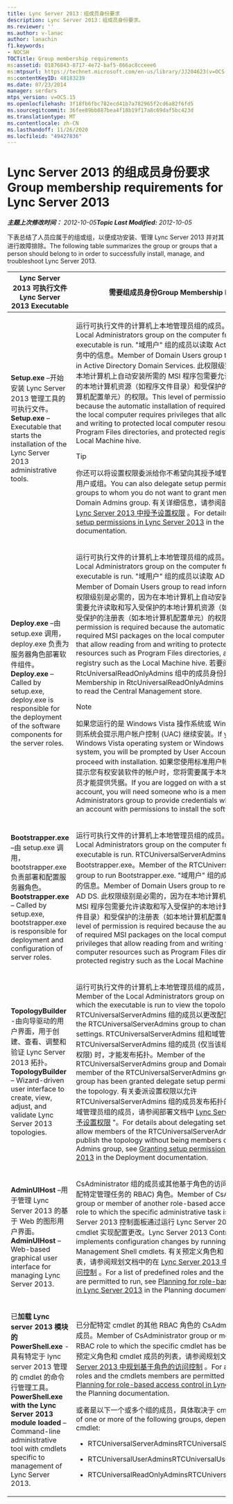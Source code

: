 ```yaml
---
title: Lync Server 2013：组成员身份要求
description: Lync Server 2013：组成员身份要求。
ms.reviewer: ''
ms.author: v-lanac
author: lanachin
f1.keywords:
- NOCSH
TOCTitle: Group membership requirements
ms:assetid: 01876843-8717-4e72-baf5-866ac8cceee6
ms:mtpsurl: https://technet.microsoft.com/en-us/library/JJ204623(v=OCS.15)
ms:contentKeyID: 48183239
ms.date: 07/23/2014
manager: serdars
mtps_version: v=OCS.15
ms.openlocfilehash: 3f18fb6fbc782ecd41b7a782965f2cd6a82f6fd5
ms.sourcegitcommit: 36fee89bb887bea4f18b19f17a8c69daf5bc423d
ms.translationtype: MT
ms.contentlocale: zh-CN
ms.lasthandoff: 11/26/2020
ms.locfileid: "49427836"
---
```

# <a name="group-membership-requirements-for-lync-server-2013"></a><span data-ttu-id="a93bd-103">Lync Server 2013 的组成员身份要求</span><span class="sxs-lookup"><span data-stu-id="a93bd-103">Group membership requirements for Lync Server 2013</span></span>

<div data-xmlns="http://www.w3.org/1999/xhtml">

<div class="topic" data-xmlns="http://www.w3.org/1999/xhtml" data-msxsl="urn:schemas-microsoft-com:xslt" data-cs="https://msdn.microsoft.com/">

<div data-asp="https://msdn2.microsoft.com/asp">



</div>

<div id="mainSection">

<div id="mainBody"><span data-ttu-id="a93bd-104">

<span> </span></span><span class="sxs-lookup"><span data-stu-id="a93bd-104">

<span> </span></span></span>

<span data-ttu-id="a93bd-105">_**主题上次修改时间：** 2012-10-05_</span><span class="sxs-lookup"><span data-stu-id="a93bd-105">_**Topic Last Modified:** 2012-10-05_</span></span>

<span data-ttu-id="a93bd-106">下表总结了人员应属于的组或组，以便成功安装、管理 Lync Server 2013 并对其进行故障排除。</span><span class="sxs-lookup"><span data-stu-id="a93bd-106">The following table summarizes the group or groups that a person should belong to in order to successfully install, manage, and troubleshoot Lync Server 2013.</span></span>


<table>
<colgroup>
<col style="width: 50%" />
<col style="width: 50%" />
</colgroup>
<thead>
<tr class="header">
<th><span data-ttu-id="a93bd-107">Lync Server 2013 可执行文件</span><span class="sxs-lookup"><span data-stu-id="a93bd-107">Lync Server 2013 Executable</span></span></th>
<th><span data-ttu-id="a93bd-108">需要组成员身份</span><span class="sxs-lookup"><span data-stu-id="a93bd-108">Group Membership Required</span></span></th>
</tr>
</thead>
<tbody>
<tr class="odd">
<td><p><span data-ttu-id="a93bd-109"><strong>Setup.exe</strong> –开始安装 Lync Server 2013 管理工具的可执行文件。</span><span class="sxs-lookup"><span data-stu-id="a93bd-109"><strong>Setup.exe</strong> – Executable that starts the installation of the Lync Server 2013 administrative tools.</span></span></p></td>
<td><p><span data-ttu-id="a93bd-110">运行可执行文件的计算机上本地管理员组的成员。</span><span class="sxs-lookup"><span data-stu-id="a93bd-110">Member of the Local Administrators group on the computer from which the executable is run.</span></span> <span data-ttu-id="a93bd-111">"域用户" 组的成员以读取 Active Directory 域服务中的信息。</span><span class="sxs-lookup"><span data-stu-id="a93bd-111">Member of Domain Users group to read information in Active Directory Domain Services.</span></span> <span data-ttu-id="a93bd-112">此权限级别是必需的，因为在本地计算机上自动安装所需的 MSI 程序包需要允许读取和写入受保护的本地计算机资源（如程序文件目录）和受保护的注册表（如本地计算机配置单元）的权限。</span><span class="sxs-lookup"><span data-stu-id="a93bd-112">This level of permission is required because the automatic installation of required MSI packages on the local computer requires privileges that allow reading from and writing to protected local computer resources such as Program Files directories, and protected registry such as the Local Machine hive.</span></span></p>
<div>

> [!TIP]  
> <span data-ttu-id="a93bd-113">你还可以将设置权限委派给你不希望向其授予域管理员组成员身份的用户或组。</span><span class="sxs-lookup"><span data-stu-id="a93bd-113">You can also delegate setup permissions to users or groups to whom you do not want to grant membership in the Domain Admins group.</span></span> <span data-ttu-id="a93bd-114">有关详细信息，请参阅部署文档中的 <A href="lync-server-2013-granting-setup-permissions.md">在 Lync Server 2013 中授予设置权限</A> 。</span><span class="sxs-lookup"><span data-stu-id="a93bd-114">For details, see <A href="lync-server-2013-granting-setup-permissions.md">Granting setup permissions in Lync Server 2013</A> in the Deployment documentation.</span></span>


</div></td>
</tr>
<tr class="even">
<td><p><span data-ttu-id="a93bd-115"><strong>Deploy.exe</strong> –由 setup.exe 调用，deploy.exe 负责为服务器角色部署软件组件。</span><span class="sxs-lookup"><span data-stu-id="a93bd-115"><strong>Deploy.exe</strong> – Called by setup.exe, deploy.exe is responsible for the deployment of the software components for the server roles.</span></span></p></td>
<td><p><span data-ttu-id="a93bd-116">运行可执行文件的计算机上本地管理员组的成员。</span><span class="sxs-lookup"><span data-stu-id="a93bd-116">Member of the Local Administrators group on the computer from which the executable is run.</span></span> <span data-ttu-id="a93bd-117">"域用户" 组的成员以读取 AD DS 中的信息。</span><span class="sxs-lookup"><span data-stu-id="a93bd-117">Member of Domain Users group to read information in AD DS.</span></span> <span data-ttu-id="a93bd-118">此权限级别是必需的，因为在本地计算机上自动安装所需的 MSI 程序包需要允许读取和写入受保护的本地计算机资源（如程序文件目录）和受保护的注册表（如本地计算机配置单元）的权限。</span><span class="sxs-lookup"><span data-stu-id="a93bd-118">This level of permission is required because the automatic installation of required MSI packages on the local computer requires privileges that allow reading from and writing to protected local computer resources such as Program Files directories, and protected registry such as the Local Machine hive.</span></span> <span data-ttu-id="a93bd-119">若要阅读中央管理存储，RtcUniversalReadOnlyAdmins 组中的成员身份是必需的。</span><span class="sxs-lookup"><span data-stu-id="a93bd-119">Membership in RtcUniversalReadOnlyAdmins group is necessary to read the Central Management store.</span></span></p>
<div>

> [!NOTE]  
> <span data-ttu-id="a93bd-120">如果您运行的是 Windows Vista 操作系统或 Windows 7 操作系统，则系统会提示用户帐户控制 (UAC) 继续安装。</span><span class="sxs-lookup"><span data-stu-id="a93bd-120">If you are running the Windows Vista operating system or Windows 7 operating system, you will be prompted by User Account Control (UAC) to proceed with installation.</span></span> <span data-ttu-id="a93bd-121">如果您使用标准用户帐户登录，则当系统提示您有权安装软件的帐户时，您将需要属于本地管理员组成员的人员才能提供凭据。</span><span class="sxs-lookup"><span data-stu-id="a93bd-121">If you are logged on with a standard user account, you will need someone who is a member of the Local Administrators group to provide credentials when prompted for an account with permissions to install the software.</span></span>


</div></td>
</tr>
<tr class="odd">
<td><p><span data-ttu-id="a93bd-122"><strong>Bootstrapper.exe</strong> –由 setup.exe 调用，bootstrapper.exe 负责部署和配置服务器角色。</span><span class="sxs-lookup"><span data-stu-id="a93bd-122"><strong>Bootstrapper.exe</strong> – Called by setup.exe, bootstrapper.exe is responsible for deployment and configuration of server roles.</span></span></p></td>
<td><p><span data-ttu-id="a93bd-123">运行可执行文件的计算机上本地管理员组的成员。</span><span class="sxs-lookup"><span data-stu-id="a93bd-123">Member of the Local Administrators group on the computer from which the executable is run.</span></span> <span data-ttu-id="a93bd-124">RTCUniversalServerAdmins 组的成员以运行 Bootstrapper.exe。</span><span class="sxs-lookup"><span data-stu-id="a93bd-124">Member of the RTCUniversalServerAdmins group to run Bootstrapper.exe.</span></span> <span data-ttu-id="a93bd-125">"域用户" 组的成员以读取 AD DS 中的信息。</span><span class="sxs-lookup"><span data-stu-id="a93bd-125">Member of Domain Users group to read information in AD DS.</span></span> <span data-ttu-id="a93bd-126">此权限级别是必需的，因为在本地计算机上自动安装所需的 MSI 程序包需要允许读取和写入受保护的本地计算机资源（如程序文件目录）和受保护的注册表（如本地计算机配置单元）的权限。</span><span class="sxs-lookup"><span data-stu-id="a93bd-126">This level of permission is required because the automatic installation of required MSI packages on the local computer requires privileges that allow reading from and writing to protected local computer resources such as Program Files directories, and protected registry such as the Local Machine hive.</span></span></p></td>
</tr>
<tr class="even">
<td><p><span data-ttu-id="a93bd-127"><strong>TopologyBuilder</strong> -由向导驱动的用户界面，用于创建、查看、调整和验证 Lync Server 2013 拓扑。</span><span class="sxs-lookup"><span data-stu-id="a93bd-127"><strong>TopologyBuilder</strong> – Wizard-driven user interface to create, view, adjust, and validate Lync Server 2013 topologies.</span></span></p></td>
<td><p><span data-ttu-id="a93bd-128">运行可执行文件的计算机上本地管理员组的成员，以查看拓扑。</span><span class="sxs-lookup"><span data-stu-id="a93bd-128">Member of the Local Administrators group on the computer from which the executable is run to view the topology.</span></span> <span data-ttu-id="a93bd-129">RTCUniversalServerAdmins 组的成员以更改配置设置。</span><span class="sxs-lookup"><span data-stu-id="a93bd-129">Member of the RTCUniversalServerAdmins group to change configuration settings.</span></span> <span data-ttu-id="a93bd-130">RTCUniversalServerAdmins 组和域管理员组的成员或 RTCUniversalServerAdmins 组的成员 (仅当该组已被授予委派设置权限) 时，才能发布拓扑。</span><span class="sxs-lookup"><span data-stu-id="a93bd-130">Member of the RTCUniversalServerAdmins group and Domain Admins group, or member of the RTCUniversalServerAdmins group (only if the group has been granted delegate setup permissions), to publish the topology.</span></span> <span data-ttu-id="a93bd-131">有关委派设置权限以允许 RTCUniversalServerAdmins 组的成员发布拓扑的详细信息，而不是域管理员组的成员，请参阅部署文档中 <a href="lync-server-2013-granting-setup-permissions.md">Lync Server 2013 中的 "授予设置权限</a> "。</span><span class="sxs-lookup"><span data-stu-id="a93bd-131">For details about delegating setup permissions to allow members of the RTCUniversalServerAdmins group to publish the topology without being members of the Domain Admins group, see <a href="lync-server-2013-granting-setup-permissions.md">Granting setup permissions in Lync Server 2013</a> in the Deployment documentation.</span></span></p></td>
</tr>
<tr class="odd">
<td><p><span data-ttu-id="a93bd-132"><strong>AdminUIHost</strong> –用于管理 Lync Server 2013 的基于 Web 的图形用户界面。</span><span class="sxs-lookup"><span data-stu-id="a93bd-132"><strong>AdminUIHost</strong> – Web-based graphical user interface for managing Lync Server 2013.</span></span></p></td>
<td><p><span data-ttu-id="a93bd-133">CsAdministrator 组的成员或其他基于角色的访问控制的成员 (为其分配特定管理任务的 RBAC) 角色。</span><span class="sxs-lookup"><span data-stu-id="a93bd-133">Member of CsAdministrator group or member of another role-based access control (RBAC) role to which the specific administrative task is assigned.</span></span> <span data-ttu-id="a93bd-134">Lync Server 2013 控制面板通过运行 Lync Server 2013 管理外壳 cmdlet 实现配置更改。</span><span class="sxs-lookup"><span data-stu-id="a93bd-134">Lync Server 2013 Control Panel implements configuration changes by running Lync Server 2013 Management Shell cmdlets.</span></span> <span data-ttu-id="a93bd-135">有关预定义角色和 cmdlet 成员的列表，请参阅规划文档中的在 <a href="lync-server-2013-planning-for-role-based-access-control.md">Lync Server 2013 中规划基于角色的访问控制</a> 。</span><span class="sxs-lookup"><span data-stu-id="a93bd-135">For a list of predefined roles and the cmdlets members are permitted to run, see <a href="lync-server-2013-planning-for-role-based-access-control.md">Planning for role-based access control in Lync Server 2013</a> in the Planning documentation.</span></span></p></td>
</tr>
<tr class="even">
<td><p><span data-ttu-id="a93bd-136">已<strong>加载 Lync server 2013 模块的PowerShell.exe</strong> -具有特定于 lync server 2013 管理的 cmdlet 的命令行管理工具。</span><span class="sxs-lookup"><span data-stu-id="a93bd-136"><strong>PowerShell.exe with the Lync Server 2013 module loaded</strong> – Command-line administrative tool with cmdlets specific to management of Lync Server 2013.</span></span></p></td>
<td><p><span data-ttu-id="a93bd-137">已分配特定 cmdlet 的其他 RBAC 角色的 CsAdministrator 组成员或成员。</span><span class="sxs-lookup"><span data-stu-id="a93bd-137">Member of CsAdministrator group or member of another RBAC role to which the specific cmdlet has been assigned.</span></span> <span data-ttu-id="a93bd-138">有关预定义角色和 cmdlet 成员的列表，请参阅规划文档中的在 <a href="lync-server-2013-planning-for-role-based-access-control.md">Lync Server 2013 中规划基于角色的访问控制</a> 。</span><span class="sxs-lookup"><span data-stu-id="a93bd-138">For a list of predefined roles and the cmdlets members are permitted to run, see <a href="lync-server-2013-planning-for-role-based-access-control.md">Planning for role-based access control in Lync Server 2013</a> in the Planning documentation.</span></span></p>
<p><span data-ttu-id="a93bd-139">或者是以下一个或多个组的成员，具体取决于 cmdlet：</span><span class="sxs-lookup"><span data-stu-id="a93bd-139">Or, member of one or more of the following groups, depending on the cmdlet:</span></span></p>
<ul>
<li><p><span data-ttu-id="a93bd-140">RTCUniversalServerAdmins</span><span class="sxs-lookup"><span data-stu-id="a93bd-140">RTCUniversalServerAdmins</span></span></p></li>
<li><p><span data-ttu-id="a93bd-141">RTCUniversalUserAdmins</span><span class="sxs-lookup"><span data-stu-id="a93bd-141">RTCUniversalUserAdmins</span></span></p></li>
<li><p><span data-ttu-id="a93bd-142">RTCUniversalReadOnlyAdmins</span><span class="sxs-lookup"><span data-stu-id="a93bd-142">RTCUniversalReadOnlyAdmins</span></span></p></li>
</ul></td>
</tr><span data-ttu-id="a93bd-143">
</tbody>
</table>


</div>

<span> </span>

</div>

</div>

</span><span class="sxs-lookup"><span data-stu-id="a93bd-143">
</tbody>
</table>


</div>

<span> </span>

</div>

</div>

</span></span></div>


